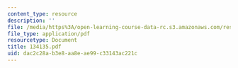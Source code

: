 ```yaml
---
content_type: resource
description: ''
file: /media/https%3A/open-learning-course-data-rc.s3.amazonaws.com/res-12-000-evolution-of-physical-oceanography-spring-2007/dac2c28ab3e8aa8eae99c33143ac221c_134135.pdf
file_type: application/pdf
resourcetype: Document
title: 134135.pdf
uid: dac2c28a-b3e8-aa8e-ae99-c33143ac221c
---
```


